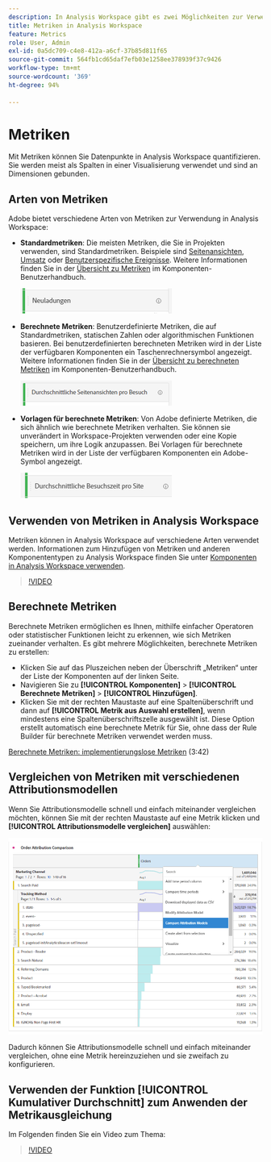 ```yaml
---
description: In Analysis Workspace gibt es zwei Möglichkeiten zur Verwendung von Metriken.
title: Metriken in Analysis Workspace
feature: Metrics
role: User, Admin
exl-id: 0a5dc709-c4e8-412a-a6cf-37b85d811f65
source-git-commit: 564fb1cd65daf7efb03e1258ee378939f37c9426
workflow-type: tm+mt
source-wordcount: '369'
ht-degree: 94%

---
```


# Metriken

Mit Metriken können Sie Datenpunkte in Analysis Workspace quantifizieren. Sie werden meist als Spalten in einer Visualisierung verwendet und sind an Dimensionen gebunden.

## Arten von Metriken

Adobe bietet verschiedene Arten von Metriken zur Verwendung in Analysis Workspace:

* **Standardmetriken**: Die meisten Metriken, die Sie in Projekten verwenden, sind Standardmetriken. Beispiele sind [Seitenansichten](/help/components/metrics/page-views.md), [Umsatz](/help/components/metrics/revenue.md) oder [Benutzerspezifische Ereignisse](/help/components/metrics/custom-events.md). Weitere Informationen finden Sie in der [Übersicht zu Metriken](/help/components/metrics/overview.md) im Komponenten-Benutzerhandbuch.

  ![Standardmetrik](assets/standard-metric.png)

* **Berechnete Metriken**: Benutzerdefinierte Metriken, die auf Standardmetriken, statischen Zahlen oder algorithmischen Funktionen basieren. Bei benutzerdefinierten berechneten Metriken wird in der Liste der verfügbaren Komponenten ein Taschenrechnersymbol angezeigt. Weitere Informationen finden Sie in der [Übersicht zu berechneten Metriken](/help/components/c-calcmetrics/cm-overview.md) im Komponenten-Benutzerhandbuch.

  ![Berechnete Kennzahl](assets/calculated-metric.png)

* **Vorlagen für berechnete Metriken**: Von Adobe definierte Metriken, die sich ähnlich wie berechnete Metriken verhalten. Sie können sie unverändert in Workspace-Projekten verwenden oder eine Kopie speichern, um ihre Logik anzupassen. Bei Vorlagen für berechnete Metriken wird in der Liste der verfügbaren Komponenten ein Adobe-Symbol angezeigt.

  ![Vorlage für berechnete Metriken](assets/calculated-metric-template.png)

## Verwenden von Metriken in Analysis Workspace

Metriken können in Analysis Workspace auf verschiedene Arten verwendet werden. Informationen zum Hinzufügen von Metriken und anderen Komponententypen zu Analysis Workspace finden Sie unter [Komponenten in Analysis Workspace verwenden](/help/analyze/analysis-workspace/components/use-components-in-workspace.md).

>[!VIDEO](https://video.tv.adobe.com/v/40817/?quality=12)

## Berechnete Metriken 

Berechnete Metriken ermöglichen es Ihnen, mithilfe einfacher Operatoren oder statistischer Funktionen leicht zu erkennen, wie sich Metriken zueinander verhalten. Es gibt mehrere Möglichkeiten, berechnete Metriken zu erstellen:

* Klicken Sie auf das Pluszeichen neben der Überschrift „Metriken“ unter der Liste der Komponenten auf der linken Seite.
* Navigieren Sie zu **[!UICONTROL Komponenten]** > **[!UICONTROL Berechnete Metriken]** > **[!UICONTROL Hinzufügen]**.
* Klicken Sie mit der rechten Maustaste auf eine Spaltenüberschrift und dann auf **[!UICONTROL Metrik aus Auswahl erstellen]**, wenn mindestens eine Spaltenüberschriftszelle ausgewählt ist. Diese Option erstellt automatisch eine berechnete Metrik für Sie, ohne dass der Rule Builder für berechnete Metriken verwendet werden muss.

[Berechnete Metriken: implementierungslose Metriken](https://experienceleague.adobe.com/docs/analytics-learn/tutorials/components/calculated-metrics/calculated-metrics-implementationless-metrics.html?lang=de) (3:42)

## Vergleichen von Metriken mit verschiedenen Attributionsmodellen

Wenn Sie Attributionsmodelle schnell und einfach miteinander vergleichen möchten, können Sie mit der rechten Maustaste auf eine Metrik klicken und **[!UICONTROL Attributionsmodelle vergleichen]** auswählen:

![Vergleichsattribution](assets/compare-attribution.png)

Dadurch können Sie Attributionsmodelle schnell und einfach miteinander vergleichen, ohne eine Metrik hereinzuziehen und sie zweifach zu konfigurieren.

## Verwenden der Funktion [!UICONTROL Kumulativer Durchschnitt] zum Anwenden der Metrikausgleichung

Im Folgenden finden Sie ein Video zum Thema:

>[!VIDEO](https://video.tv.adobe.com/v/27068/?quality=12)
